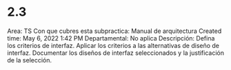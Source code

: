 # 2.3

Area: TS
Con que cubres esta subpractica: Manual de arquitectura
Created time: May 6, 2022 1:42 PM
Departamental: No aplica
Descripción: Defina los criterios de interfaz.
Aplicar los criterios a las alternativas de diseño de interfaz.
Documentar los diseños de interfaz seleccionados y la justificación de la selección.